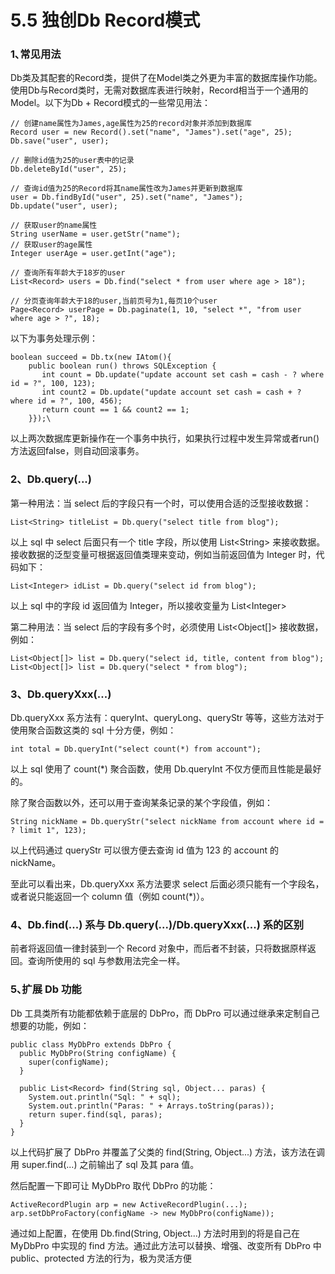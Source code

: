 # 5.5 独创Db Record模式
### 1､常见用法
Db类及其配套的Record类，提供了在Model类之外更为丰富的数据库操作功能。使用Db与Record类时，无需对数据库表进行映射，Record相当于一个通用的Model。以下为Db + Record模式的一些常见用法：
```
// 创建name属性为James,age属性为25的record对象并添加到数据库
Record user = new Record().set("name", "James").set("age", 25);
Db.save("user", user);
 
// 删除id值为25的user表中的记录
Db.deleteById("user", 25);
 
// 查询id值为25的Record将其name属性改为James并更新到数据库
user = Db.findById("user", 25).set("name", "James");
Db.update("user", user);
 
// 获取user的name属性
String userName = user.getStr("name");
// 获取user的age属性
Integer userAge = user.getInt("age");
 
// 查询所有年龄大于18岁的user
List<Record> users = Db.find("select * from user where age > 18");
 
// 分页查询年龄大于18的user,当前页号为1,每页10个user
Page<Record> userPage = Db.paginate(1, 10, "select *", "from user where age > ?", 18);
```

以下为事务处理示例：
```
boolean succeed = Db.tx(new IAtom(){
    public boolean run() throws SQLException {
       int count = Db.update("update account set cash = cash - ? where id = ?", 100, 123);
       int count2 = Db.update("update account set cash = cash + ? where id = ?", 100, 456);
       return count == 1 && count2 == 1;
    }});\
```
以上两次数据库更新操作在一个事务中执行，如果执行过程中发生异常或者run()方法返回false，则自动回滚事务。

### 2、Db.query(...)
第一种用法：当 select 后的字段只有一个时，可以使用合适的泛型接收数据：
```
List<String> titleList = Db.query("select title from blog");
```
以上 sql 中 select 后面只有一个 title 字段，所以使用 List&lt;String&gt; 来接收数据。接收数据的泛型变量可根据返回值类理来变动，例如当前返回值为 Integer 时，代码如下：
```
List<Integer> idList = Db.query("select id from blog");
```
以上 sql 中的字段 id 返回值为 Integer，所以接收变量为 List&lt;Integer&gt;

第二种用法：当 select 后的字段有多个时，必须使用 List&lt;Object[]&gt; 接收数据，例如：
```
List<Object[]> list = Db.query("select id, title, content from blog");
List<Object[]> list = Db.query("select * from blog");
```

### 3、Db.queryXxx(...)
Db.queryXxx 系方法有：queryInt、queryLong、queryStr 等等，这些方法对于使用聚合函数这类的 sql 十分方便，例如：
```
int total = Db.queryInt("select count(*) from account");
```
以上 sql 使用了 count(*) 聚合函数，使用 Db.queryInt 不仅方便而且性能是最好的。

除了聚合函数以外，还可以用于查询某条记录的某个字段值，例如：
```
String nickName = Db.queryStr("select nickName from account where id = ? limit 1", 123);
```
以上代码通过 queryStr 可以很方便去查询 id 值为 123 的 account 的 nickName。

至此可以看出来，Db.queryXxx 系方法要求 select 后面必须只能有一个字段名，或者说只能返回一个 column 值（例如 count(*)）。



### 4、Db.find(...) 系与 Db.query(...)/Db.queryXxx(...) 系的区别
前者将返回值一律封装到一个 Record 对象中，而后者不封装，只将数据原样返回。查询所使用的 sql 与参数用法完全一样。



### 5､扩展 Db 功能
Db 工具类所有功能都依赖于底层的 DbPro，而 DbPro 可以通过继承来定制自己想要的功能，例如：
```
public class MyDbPro extends DbPro {
  public MyDbPro(String configName) {
    super(configName);
  }
 
  public List<Record> find(String sql, Object... paras) {
    System.out.println("Sql: " + sql);
    System.out.println("Paras: " + Arrays.toString(paras));
    return super.find(sql, paras);
  }
}
```
以上代码扩展了 DbPro 并覆盖了父类的 find(String, Object...) 方法，该方法在调用 super.find(...) 之前输出了 sql 及其 para 值。

然后配置一下即可让 MyDbPro 取代 DbPro 的功能：
```
ActiveRecordPlugin arp = new ActiveRecordPlugin(...);
arp.setDbProFactory(configName -> new MyDbPro(configName));
```
通过如上配置，在使用 Db.find(String, Object...) 方法时用到的将是自己在 MyDbPro 中实现的 find 方法。通过此方法可以替换、增强、改变所有 DbPro 中 public、protected 方法的行为，极为灵活方便